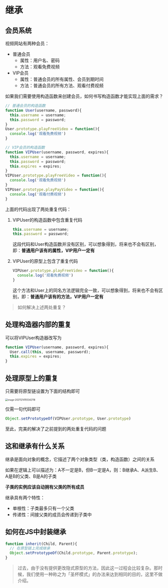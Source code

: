 # 继承

## 会员系统

视频网站有两种会员：

- 普通会员
  - 属性：用户名、密码
  - 方法：观看免费视频
- VIP会员
  - 属性：普通会员的所有属性、会员到期时间
  - 方法：普通会员的所有方法、观看付费视频

如果我们需要使用构造函数来创建会员，如何书写构造函数才能实现上面的需求？

```js
// 普通会员的构造函数
function User(username, password){
  this.username = username;
  this.password = password;
}
User.prototype.playFreeVideo = function(){
  console.log('观看免费视频')
}

// VIP会员的构造函数
function VIPUser(username, password, expires){
  this.username = username;
  this.password = password;
  this.expires = expires;
}
VIPUser.prototype.playFreeVideo = function(){
  console.log('观看免费视频')
}
VIPUser.prototype.playPayVideo = function(){
  console.log('观看付费视频')
}
```

上面的代码出现了两处重复代码：

1. VIPUser的构造函数中包含重复代码

   ```js
   this.username = username;
   this.password = password;
   ```

   这段代码和User构造函数并没有区别，可以想象得到，将来也不会有区别，即：**普通用户该有的属性，VIP用户一定有**

2. VIPUser的原型上包含了重复代码

   ```js
   VIPUser.prototype.playFreeVideo = function(){
     console.log('观看免费视频')
   }
   ```

   这个方法和User上的同名方法逻辑完全一致，可以想象得到，将来也不会有区别，即：**普通用户该有的方法，VIP用户一定有**

> 如何解决上述两处重复？

## 处理构造器内部的重复

可以将VIPUser构造器改写为

```js
function VIPUser(username, password, expires){
  User.call(this, username, password);
  this.expires = expires;
}
```

## 处理原型上的重复

只需要将原型链设置为下面的结构即可

<img src="http://mdrs.yuanjin.tech/img/20211214155347.png" alt="image-20211214155342118" style="zoom:50%;" />

仅需一句代码即可

```js
Object.setPrototypeOf(VIPUser.prototype, User.prototype)
```

至此，完美的解决了之前提到的两处重复代码的问题

## 这和继承有什么关系

继承是面向对象的概念，它描述了两个对象类型（类，构造函数）之间的关系

如果在逻辑上可以描述为：A不一定是B，但B一定是A，则：B继承A、A派生B、A是B的父类、B是A的子类

**子类的实例应该自动拥有父类的所有成员**

继承具有两个特性：

- 单根性：子类最多只有一个父类
- 传递性：间接父类的成员会传递到子类中

## 如何在JS中封装继承

```js
function inherit(Child, Parent){
  // 在原型链上完成继承 
  Object.setPrototypeOf(Child.prototype, Parent.prototype);
}
```

> 过去，由于没有提供更改隐式原型的方法，因此这一过程会比较复杂。那时候，我们使用一种称之为「圣杯模式」的办法来达到相同的目的，这里不做介绍。
